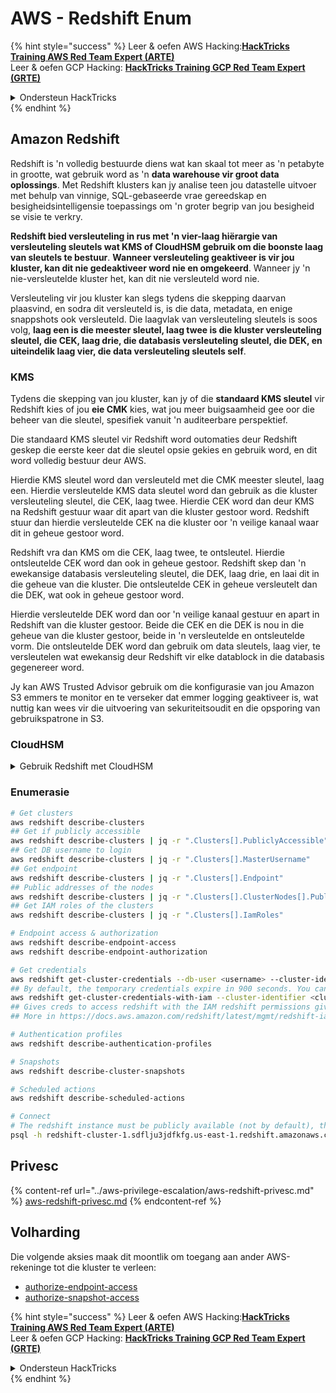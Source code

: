 # AWS - Redshift Enum

{% hint style="success" %}
Leer & oefen AWS Hacking:<img src="../../../.gitbook/assets/image (1).png" alt="" data-size="line">[**HackTricks Training AWS Red Team Expert (ARTE)**](https://training.hacktricks.xyz/courses/arte)<img src="../../../.gitbook/assets/image (1).png" alt="" data-size="line">\
Leer & oefen GCP Hacking: <img src="../../../.gitbook/assets/image (2).png" alt="" data-size="line">[**HackTricks Training GCP Red Team Expert (GRTE)**<img src="../../../.gitbook/assets/image (2).png" alt="" data-size="line">](https://training.hacktricks.xyz/courses/grte)

<details>

<summary>Ondersteun HackTricks</summary>

* Kyk na die [**subskripsie planne**](https://github.com/sponsors/carlospolop)!
* **Sluit aan by die** 💬 [**Discord groep**](https://discord.gg/hRep4RUj7f) of die [**telegram groep**](https://t.me/peass) of **volg** ons op **Twitter** 🐦 [**@hacktricks\_live**](https://twitter.com/hacktricks\_live)**.**
* **Deel hacking truuks deur PRs in te dien na die** [**HackTricks**](https://github.com/carlospolop/hacktricks) en [**HackTricks Cloud**](https://github.com/carlospolop/hacktricks-cloud) github repos.

</details>
{% endhint %}

## Amazon Redshift

Redshift is 'n volledig bestuurde diens wat kan skaal tot meer as 'n petabyte in grootte, wat gebruik word as 'n **data warehouse vir groot data oplossings**. Met Redshift klusters kan jy analise teen jou datastelle uitvoer met behulp van vinnige, SQL-gebaseerde vrae gereedskap en besigheidsintelligensie toepassings om 'n groter begrip van jou besigheid se visie te verkry.

**Redshift bied versleuteling in rus met 'n vier-laag hiërargie van versleuteling sleutels wat KMS of CloudHSM gebruik om die boonste laag van sleutels te bestuur**. **Wanneer versleuteling geaktiveer is vir jou kluster, kan dit nie gedeaktiveer word nie en omgekeerd**. Wanneer jy 'n nie-versleutelde kluster het, kan dit nie versleuteld word nie.

Versleuteling vir jou kluster kan slegs tydens die skepping daarvan plaasvind, en sodra dit versleuteld is, is die data, metadata, en enige snappshots ook versleuteld. Die laagvlak van versleuteling sleutels is soos volg, **laag een is die meester sleutel, laag twee is die kluster versleuteling sleutel, die CEK, laag drie, die databasis versleuteling sleutel, die DEK, en uiteindelik laag vier, die data versleuteling sleutels self**.

### KMS

Tydens die skepping van jou kluster, kan jy of die **standaard KMS sleutel** vir Redshift kies of jou **eie CMK** kies, wat jou meer buigsaamheid gee oor die beheer van die sleutel, spesifiek vanuit 'n auditeerbare perspektief.

Die standaard KMS sleutel vir Redshift word outomaties deur Redshift geskep die eerste keer dat die sleutel opsie gekies en gebruik word, en dit word volledig bestuur deur AWS.

Hierdie KMS sleutel word dan versleuteld met die CMK meester sleutel, laag een. Hierdie versleutelde KMS data sleutel word dan gebruik as die kluster versleuteling sleutel, die CEK, laag twee. Hierdie CEK word dan deur KMS na Redshift gestuur waar dit apart van die kluster gestoor word. Redshift stuur dan hierdie versleutelde CEK na die kluster oor 'n veilige kanaal waar dit in geheue gestoor word.

Redshift vra dan KMS om die CEK, laag twee, te ontsleutel. Hierdie ontsleutelde CEK word dan ook in geheue gestoor. Redshift skep dan 'n ewekansige databasis versleuteling sleutel, die DEK, laag drie, en laai dit in die geheue van die kluster. Die ontsleutelde CEK in geheue versleutelt dan die DEK, wat ook in geheue gestoor word.

Hierdie versleutelde DEK word dan oor 'n veilige kanaal gestuur en apart in Redshift van die kluster gestoor. Beide die CEK en die DEK is nou in die geheue van die kluster gestoor, beide in 'n versleutelde en ontsleutelde vorm. Die ontsleutelde DEK word dan gebruik om data sleutels, laag vier, te versleutelen wat ewekansig deur Redshift vir elke datablock in die databasis gegenereer word.

Jy kan AWS Trusted Advisor gebruik om die konfigurasie van jou Amazon S3 emmers te monitor en te verseker dat emmer logging geaktiveer is, wat nuttig kan wees vir die uitvoering van sekuriteitsoudit en die opsporing van gebruikspatrone in S3.

### CloudHSM

<details>

<summary>Gebruik Redshift met CloudHSM</summary>

Wanneer jy met CloudHSM werk om jou versleuteling uit te voer, moet jy eers 'n vertroude verbinding tussen jou HSM kliënt en Redshift opstel terwyl jy kliënt en bediener sertifikate gebruik.

Hierdie verbinding is nodig om veilige kommunikasie te bied, wat toelaat dat versleuteling sleutels tussen jou HSM kliënt en jou Redshift klusters gestuur kan word. Met 'n ewekansig gegenereerde private en publieke sleutel paar, skep Redshift 'n publieke kliënt sertifikaat, wat versleuteld en deur Redshift gestoor word. Dit moet afgelaai en geregistreer word by jou HSM kliënt, en aan die regte HSM partisie toegeken word.

Jy moet dan Redshift konfigureer met die volgende besonderhede van jou HSM kliënt: die HSM IP adres, die HSM partisie naam, die HSM partisie wagwoord, en die publieke HSM bediener sertifikaat, wat deur CloudHSM met 'n interne meester sleutel versleuteld is. Sodra hierdie inligting verskaf is, sal Redshift bevestig en verifieer dat dit kan aansluit en toegang tot die ontwikkelingspartisie kan verkry.

As jou interne sekuriteitsbeleide of bestuur kontroles bepaal dat jy sleutelrotasie moet toepas, dan is dit moontlik met Redshift wat jou in staat stel om versleuteling sleutels vir versleutelde klusters te roteer, egter, jy moet bewus wees dat tydens die sleutelrotasie proses, dit 'n kluster vir 'n baie kort tydperk van tyd onbeskikbaar sal maak, en dit is dus die beste om sleutels slegs te roteer soos en wanneer jy moet, of as jy voel hulle mag gecompromitteer wees.

Tydens die rotasie, sal Redshift die CEK vir jou kluster en vir enige rugsteun van daardie kluster roteer. Dit sal 'n DEK vir die kluster roteer, maar dit is nie moontlik om 'n DEK vir die snappshots wat in S3 gestoor is en met die DEK versleuteld is, te roteer nie. Dit sal die kluster in 'n toestand van 'sleutels roteer' plaas totdat die proses voltooi is wanneer die status terugkeer na 'beskikbaar'.

</details>

### Enumerasie
```bash
# Get clusters
aws redshift describe-clusters
## Get if publicly accessible
aws redshift describe-clusters | jq -r ".Clusters[].PubliclyAccessible"
## Get DB username to login
aws redshift describe-clusters | jq -r ".Clusters[].MasterUsername"
## Get endpoint
aws redshift describe-clusters | jq -r ".Clusters[].Endpoint"
## Public addresses of the nodes
aws redshift describe-clusters | jq -r ".Clusters[].ClusterNodes[].PublicIPAddress"
## Get IAM roles of the clusters
aws redshift describe-clusters | jq -r ".Clusters[].IamRoles"

# Endpoint access & authorization
aws redshift describe-endpoint-access
aws redshift describe-endpoint-authorization

# Get credentials
aws redshift get-cluster-credentials --db-user <username> --cluster-identifier <cluster-id>
## By default, the temporary credentials expire in 900 seconds. You can optionally specify a duration between 900 seconds (15 minutes) and 3600 seconds (60 minutes).
aws redshift get-cluster-credentials-with-iam --cluster-identifier <cluster-id>
## Gives creds to access redshift with the IAM redshift permissions given to the current AWS account
## More in https://docs.aws.amazon.com/redshift/latest/mgmt/redshift-iam-access-control-identity-based.html

# Authentication profiles
aws redshift describe-authentication-profiles

# Snapshots
aws redshift describe-cluster-snapshots

# Scheduled actions
aws redshift describe-scheduled-actions

# Connect
# The redshift instance must be publicly available (not by default), the sg need to allow inbounds connections to the port and you need creds
psql -h redshift-cluster-1.sdflju3jdfkfg.us-east-1.redshift.amazonaws.com -U admin -d dev -p 5439
```
## Privesc

{% content-ref url="../aws-privilege-escalation/aws-redshift-privesc.md" %}
[aws-redshift-privesc.md](../aws-privilege-escalation/aws-redshift-privesc.md)
{% endcontent-ref %}

## Volharding

Die volgende aksies maak dit moontlik om toegang aan ander AWS-rekeninge tot die kluster te verleen:

* [authorize-endpoint-access](https://docs.aws.amazon.com/cli/latest/reference/redshift/authorize-endpoint-access.html)
* [authorize-snapshot-access](https://docs.aws.amazon.com/cli/latest/reference/redshift/authorize-snapshot-access.html)

{% hint style="success" %}
Leer & oefen AWS Hacking:<img src="../../../.gitbook/assets/image (1).png" alt="" data-size="line">[**HackTricks Training AWS Red Team Expert (ARTE)**](https://training.hacktricks.xyz/courses/arte)<img src="../../../.gitbook/assets/image (1).png" alt="" data-size="line">\
Leer & oefen GCP Hacking: <img src="../../../.gitbook/assets/image (2).png" alt="" data-size="line">[**HackTricks Training GCP Red Team Expert (GRTE)**<img src="../../../.gitbook/assets/image (2).png" alt="" data-size="line">](https://training.hacktricks.xyz/courses/grte)

<details>

<summary>Ondersteun HackTricks</summary>

* Kyk na die [**subskripsieplanne**](https://github.com/sponsors/carlospolop)!
* **Sluit aan by die** 💬 [**Discord-groep**](https://discord.gg/hRep4RUj7f) of die [**telegram-groep**](https://t.me/peass) of **volg** ons op **Twitter** 🐦 [**@hacktricks\_live**](https://twitter.com/hacktricks\_live)**.**
* **Deel hacking truuks deur PRs in te dien na die** [**HackTricks**](https://github.com/carlospolop/hacktricks) en [**HackTricks Cloud**](https://github.com/carlospolop/hacktricks-cloud) github repos.

</details>
{% endhint %}
